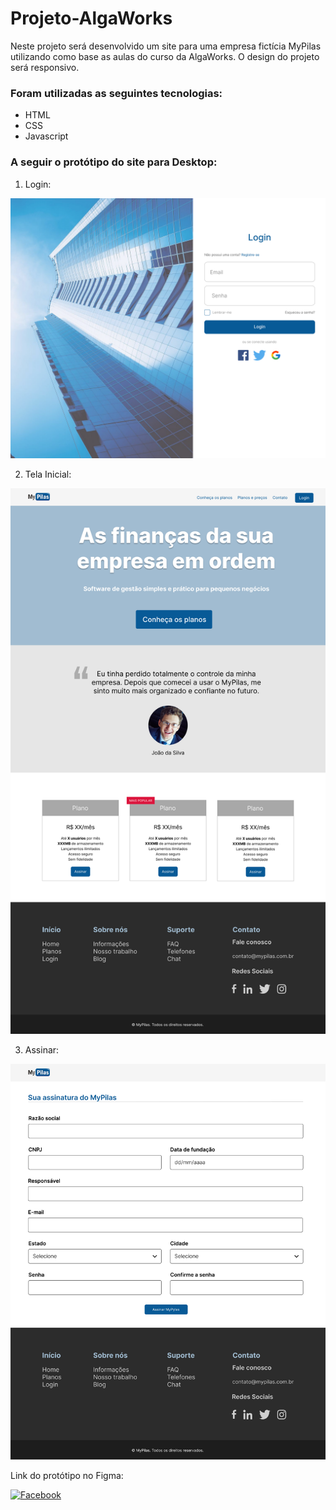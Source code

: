 # Projeto-AlgaWorks

Neste projeto será desenvolvido um site para uma empresa
fictícia MyPilas utilizando como base as aulas do curso da
AlgaWorks. O design do projeto será responsivo. 

### Foram utilizadas as seguintes tecnologias:
 * HTML
 * CSS
 * Javascript

### A seguir o protótipo do site para Desktop:

1. Login:

![](img/Login.png)

2. Tela Inicial:

![](img/Tela_Inicial.png)

3. Assinar:

![](img/Assinatura.png)

Link do protótipo no Figma:

[![Facebook](https://img.shields.io/badge/Figma-F24E1E?style=for-the-badge&logo=figma&logoColor=white)](https://www.figma.com/file/bCrvDzurpAgOj98CfWBVdB/Untitled?node-id=2%3A2)
